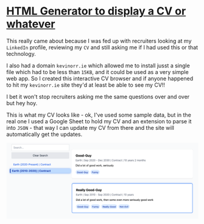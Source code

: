 # [HTML Generator to display a CV or whatever](./gen-cv.html)

This really came about because I was fed up with recruiters looking at my `LinkedIn` profile, reviewing my `CV` and still asking me if I had used this or that technology. 

I also had a domain `kevinorr.ie` which allowed me to install jusst a single file which had to be less than `15KB`, and it could be used as a very simple web app. So I created this interactive CV browser and if anyone happened to hit my `kevinorr.ie` site they'd at least be able to see my CV!!

I bet it won't stop recruiters asking me the same questions over and over but hey hoy.

This is what my CV looks like - ok, I've used some sample data, but in the real one I used a Google Sheet to hold my CV and an extension to parse it into `JSON` - that way I can update my CV from there and the site will automatically get the updates.


![Demo](./demo.png)
